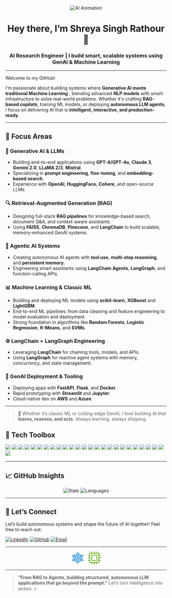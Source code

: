 <p align="center">
  <img src="https://camo.githubusercontent.com/80637cb4b2dfc2f3ce726b4b89104dc0758d1dc326771ef54b6cb12fad59f475/68747470733a2f2f696d67732e7365617263682e62726176652e636f6d2f48416f58546b465065652d6e42705338394632664a7664705f6546446576356856666e6f6f5f46396361492f72733a6669743a3836303a303a302f673a63652f6148523063484d364c79396e6158526f2f64574975593239744c323168655746752f61324e6f5958566b61474679655449322f4c304e7662327774556d56685a47316c2f4c576c6b5a57467a4c334a68647939742f59584e305a5849765a474630595339732f62325a704c6d64705a672e676966" width="500px" alt="AI Animation">
</p>

<h1 align="center">Hey there, I’m Shreya Singh Rathour 👋</h1>
<h3 align="center">AI Research Engineer | I build smart, scalable systems using GenAI & Machine Learning </h3>

---

Welcome to my GitHub!

I'm passionate about building systems where **Generative AI meets traditional Machine Learning** , blending advanced **NLP models** with smart infrastructure to solve real-world problems. Whether it's crafting **RAG-based copilots**, training ML models, or deploying **autonomous LLM agents**, I focus on delivering AI that is **intelligent, interactive, and production-ready**.


---

## 🚀 Focus Areas

### 🧠 Generative AI & LLMs
- Building end-to-end applications using **GPT-4/GPT-4o**, **Claude 3**, **Gemini 2.0**, **LLaMA 2/3**, **Mistral**.
- Specializing in **prompt engineering**, **fine-tuning**, and **embedding-based search**.
- Experience with **OpenAI**, **HuggingFace**, **Cohere**, and open-source LLMs.

### 🔍 Retrieval-Augmented Generation (RAG)
- Designing full-stack **RAG pipelines** for knowledge-based search, document Q&A, and context-aware assistants.
- Using **FAISS**, **ChromaDB**, **Pinecone**, and **LangChain** to build scalable, memory-enhanced GenAI systems.

### 🤖 Agentic AI Systems
- Creating autonomous AI agents with **tool use**, **multi-step reasoning**, and **persistent memory**.
- Engineering smart assistants using **LangChain Agents**, **LangGraph**, and function-calling APIs.

### 📊 Machine Learning & Classic ML
- Building and deploying ML models using **scikit-learn**, **XGBoost** and **LightGBM**.
- End-to-end ML pipelines: from data cleaning and feature engineering to model evaluation and deployment.
- Strong foundation in algorithms like **Random Forests**, **Logistic Regression**, **K-Means**, and **SVMs**.

### ⚙️ LangChain + LangGraph Engineering
- Leveraging **LangChain** for chaining tools, models, and APIs.
- Using **LangGraph** for reactive agent systems with memory, concurrency, and state management.

### 🚢 GenAI Deployment & Tooling
- Deploying apps with **FastAPI**, **Flask**, and **Docker**.
- Rapid prototyping with **Streamlit** and **Jupyter**.
- Cloud-native dev on **AWS** and **Azure**.

---

> 🧩 Whether it’s classic ML or cutting-edge GenAI, I love building AI that **learns, reasons, and acts.** Always learning, always shipping.


## 🧪 Tech Toolbox

<p align="left">
  <img src="https://img.shields.io/badge/Python-%233776AB?style=for-the-badge&logo=python&logoColor=white" />
  <img src="https://img.shields.io/badge/PyTorch-%23EE4C2C?style=for-the-badge&logo=pytorch&logoColor=white" />
  <img src="https://img.shields.io/badge/Transformers-%23E34F26?style=for-the-badge" />
  <img src="https://img.shields.io/badge/HuggingFace-%23FFD21F?style=for-the-badge&logo=huggingface&logoColor=black" />
  <img src="https://img.shields.io/badge/LangChain-%230083FF?style=for-the-badge" />
  <img src="https://img.shields.io/badge/LangGraph-%23111111?style=for-the-badge" />
  <img src="https://img.shields.io/badge/OpenAI-%2300A67E?style=for-the-badge&logo=openai&logoColor=white" />
  <img src="https://img.shields.io/badge/Ollama-%23000000?style=for-the-badge" />
  <img src="https://img.shields.io/badge/ChromaDB-%23A970FF?style=for-the-badge" />
  <img src="https://img.shields.io/badge/FAISS-%23150458?style=for-the-badge" />
  <img src="https://img.shields.io/badge/Pinecone-%230081FF?style=for-the-badge" />
  <img src="https://img.shields.io/badge/FastAPI-%2300599C?style=for-the-badge&logo=fastapi&logoColor=white" />
  <img src="https://img.shields.io/badge/Flask-%23000000?style=for-the-badge&logo=flask&logoColor=white" />
  <img src="https://img.shields.io/badge/Docker-%232496ED?style=for-the-badge&logo=docker&logoColor=white" />
  <img src="https://img.shields.io/badge/Streamlit-%23FF4B4B?style=for-the-badge&logo=streamlit&logoColor=white" />
  <img src="https://img.shields.io/badge/Azure-%23232F3E?style=for-the-badge&logo=amazon-aws&logoColor=white" />
  <img src="https://img.shields.io/badge/Jupyter-%23F37626?style=for-the-badge&logo=jupyter&logoColor=white" />
  <img src="https://img.shields.io/badge/Scikit_Learn-%23F7931E?style=for-the-badge&logo=scikit-learn&logoColor=white" />
  <img src="https://img.shields.io/badge/MLflow-%230052CC?style=for-the-badge&logo=mlflow&logoColor=white" />
  <img src="https://img.shields.io/badge/XGBoost-%23EC0000?style=for-the-badge" />
  <img src="https://img.shields.io/badge/LightGBM-%2300C853?style=for-the-badge" />
  <img src="https://img.shields.io/badge/RandomForest-%23232F3E?style=for-the-badge" />
  <img src="https://img.shields.io/badge/LogisticRegression-%233776AB?style=for-the-badge" />
  <img src="https://img.shields.io/badge/KMeans-%23FF6F00?style=for-the-badge" />
  <img src="https://img.shields.io/badge/Numpy-%23013243?style=for-the-badge&logo=numpy&logoColor=white" />
  <img src="https://img.shields.io/badge/Pandas-%23150458?style=for-the-badge&logo=pandas&logoColor=white" />
</p>

---



## 📈 GitHub Insights

<p align="center">
  <img src="https://github-readme-stats.vercel.app/api?username=shruu1729&show_icons=true&theme=tokyonight" alt="Stats" />
  <img src="https://github-readme-stats.vercel.app/api/top-langs/?username=shruu1729&layout=compact&theme=tokyonight" alt="Languages" />
</p>

---

## 🤝 Let’s Connect

Let’s build autonomous systems and shape the future of AI together! Feel free to reach out:

[![LinkedIn](https://img.shields.io/badge/LinkedIn-%230A66C2.svg?&style=for-the-badge&logo=linkedin&logoColor=white)](https://www.linkedin.com/in/shreyasinghrathour/)
[![GitHub](https://img.shields.io/badge/GitHub-%23181717.svg?&style=for-the-badge&logo=github&logoColor=white)](https://github.com/shruu1729)
[![Email](https://img.shields.io/badge/Gmail-%23D14836.svg?&style=for-the-badge&logo=gmail&logoColor=white)](mailto:shreyarathour0914@gmail.com)

---

<p align="center">
  <a href='https://archiveprogram.github.com/'><img src='https://raw.githubusercontent.com/acervenky/animated-github-badges/master/assets/acbadge.gif' width='40' height='40'></a>&nbsp;&nbsp;
  <a href='https://docs.github.com/en/developers'><img src='https://raw.githubusercontent.com/acervenky/animated-github-badges/master/assets/devbadge.gif' width='40' height='40'></a>
</p>

---

> **“From RAG to Agents, building structured, autonomous LLM applications that go beyond the prompt.”**
> Let’s turn intelligence into *action*. ⚡

